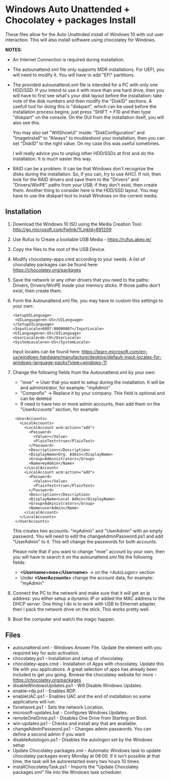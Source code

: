 # Windows Auto Unattended + Chocolatey + packages Install


These files allow for the Auto Unattnded install of Windows 10 with out user interaction. This will also install software using chocolatey for Windows.

<b>NOTES:</b>
* An Internet Connection is required during installation.
* The autounattend.xml file only supports MDR installations. For UEFI, you will
  need to modify it. You will have to add "EFI" partitions.
* The provided autounattend.xml file is intended for a PC with only one HDD/SSD.
  If you intend to use it with more than one hard drive, then you will have to
  first see what's your disk layout before the installation: take note of the
  disk numbers and then modify the "DiskID" sections. A usefull tool for doing
  this is "diskpart", which can be used before the installation process begins;
  just press "SHIFT + F10 and then type "diskpart" on the console. On the GUI
  from the installation itself, you will also see this.

  You may also set "WillShowUI" inside: "DiskConfiguration" and "ImageInstall"
  to "Always" to troubleshoot your installation, then you can set "DiskID" to
  the right value. On my case this was useful sometimes.

  I will really advice you to unplug other HDD/SSDs at first and do the
  installation. It is much easier this way.
* RAID can be a problem. It can be that Windows don't recognize the disks
  during the installation. So, if you can, try to use AHCI. If not, then look
  for the RAID drivers and save them to the "Drivers" and "Drivers/WinPE" paths
  from your USB; if they don't exist, then create them. Another thing to
  consider here is the HDD/SSD layout. You may have to use the diskpart tool to
  install Windows on the corrent media.

## Installation

1. Download the Windows 10 ISO using the Media Creation Tool:
   http://go.microsoft.com/fwlink/?LinkId=691209
2. Use Rufus to Create a bootable USB Media - https://rufus.akeo.ie/
3. Copy the files to the root of the USB Device.
4. Modify chocolatey-apps.cmd according to your needs. A list of chocolatey
   packages can be found here: https://chocolatey.org/packages
5. Save the network or any other drivers that you need to the paths:
   Drivers, Drivers/WinPE inside your memory sticks. If those paths don't exist,
   then create them.
6. Form the Autounattend.xml file, you may have to custom this settings to your
   own:
   ```
   <SetupUILanguage>
    <UILanguage>en-US</UILanguage>
   </SetupUILanguage>
   <InputLocale>0807:00000807</InputLocale>
   <UILanguage>en-US</UILanguage>
   <UserLocale>de-CH</UserLocale>		
   <SystemLocale>en-US</SystemLocale>
   ```
   
   Input locales can be found here:
   https://learn.microsoft.com/en-us/windows-hardware/manufacture/desktop/default-input-locales-for-windows-language-packs?view=windows-11
7. Change the following fields from the Autounattend.xml by your own:
   * "moe" -> User that you want to setup during the installation. It will be and administrator, for example: "myAdmin"
   * "Comprofix" -> Replace it by your company. This field is optional and can be deleted
   * If need to have two or more admin accounts, then add them on the "UserAccounts" section, for example:
   ```
    <UserAccounts>
      <LocalAccounts>
        <LocalAccount wcm:action="add">
          <Password>
            <Value></Value>
            <PlainText>true</PlainText>
          </Password>
          <Description></Description>
          <DisplayName>Org. Admin</DisplayName>
          <Group>Administrators</Group>
          <Name>myAdmin</Name>
        </LocalAccount>
        <LocalAccount wcm:action="add">
          <Password>
            <Value></Value>
            <PlainText>true</PlainText>
          </Password>
          <Description></Description>
          <DisplayName>Local Admin</DisplayName>
          <Group>Administrators</Group>
          <Name>userAdmin</Name>
        </LocalAccount>
      </LocalAccounts>
    </UserAccounts>
    ```
    This creates two accounts: "myAdmin" and "UserAdmin" with an empty password.
    You will need to edit the changeAdminPassword.ps1 and add "UserAdmin" to it.
    This will change the passwords for both accounts.
    
    Please note that if you want to change "moe" account by your own, then you
    will have to search it on the autounattend.xml file the following fields:
    * **&lt;Username>moe&lt;/Username>** -> on the &lt;AutoLogon> section
    * Under **&lt;UserAccounts>** change the account data, for example: "myAdmin"
8. Connect the PC to the network and make sure that it will get an ip address:
   you either setup a dynamic IP or added the MAC address to the DHCP server.
   One thing I do is to work with USB to Ethernet adapter, then I pack the
   network drive on the stick. This works pretty well.
9. Boot the computer and watch the magic happen.

## Files

* autounattend.xml - Windows Answer File. Update the <Key> element with you required key for auto activation.
* chocolatey.ps1 - Installation and setup of chocolatey.
* chocolatey-apps.cmd - Installation of Apps with chocolatey. Update this file with you applications. A great selection of apps has already been included to get you going. Browse the chocolatey website for more - https://chocolatey.org/packages
* disableWindowsUpdates.ps1 - Will Disable Windows Updates.
* enable-rdp.ps1 - Enables RDP.
* enableUAC.ps1 - Enables UAC and the end of installation so some applications will run.
* fixnetwork.ps1 - Sets the network Location.
* microsoft-updates.bat - Configures Windows Updates.
* remoteOneDrive.ps1 - Disables One Drive from Starting on Boot.
* win-updates.ps1 - Checks and install any that are available.
* changeAdminPassword.ps1 - Changes admin passwords. You can define a second admin if you want
* disableAutologon.ps1 - Disables the autologon set by the Windows setup
* Update Chocolatey packages.xml - Automatic Windows task to update chocolatey packages every Monday at 08:00. If it isn't possible at that time, the task will be autorestarted every two hours 10 times.
* installChocolateyTask.ps1 - Imports the "Update Chocolatey packages.xml" file into the Windows task scheduler.